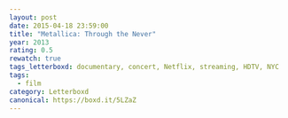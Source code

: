```yaml
---
layout: post 
date: 2015-04-18 23:59:00
title: "Metallica: Through the Never"
year: 2013
rating: 0.5
rewatch: true
tags_letterboxd: documentary, concert, Netflix, streaming, HDTV, NYC
tags:
  - film
category: Letterboxd
canonical: https://boxd.it/5LZaZ
---
```

